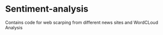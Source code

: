 # Sentiment-analysis
Contains code for web scarping from different news sites and WordCLoud Analysis
